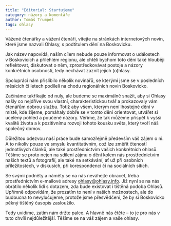 ```yaml
---
title: "Editorial: Startujeme"
category: názory a komentáře
author: Tomáš Trumpeš
tags: ohlasy
---
```


Vážené čtenářky a vážení čtenáři, vítejte na stránkách internetových novin, které jsme nazvali Ohlasy, s podtitulem dění na Boskovicku.

Jak název napovídá, naším cílem nebude pouze informovat o událostech v Boskovicích a přilehlém regionu, ale chtěli bychom toto dění také hlouběji reflektovat, diskutovat o něm, zprostředkovávat postoje a názory konkrétních osobností, tedy nechávat zaznít jejich (o)hlasy.

Spolupráci nám přislíbilo několik novinářů, se kterými jsme se v posledních měsících či letech podíleli na chodu regionálních novin Boskovicko.

Začínáme takříkajíc od nuly, ale budeme se maximálně snažit, aby si Ohlasy našly co nejdříve svou vlastní, charakteristickou tvář a prokazovaly vám čtenářům dobrou službu. Totiž aby všem, kterým není lhostejné dění v místě, kde žijeme, pomáhaly dobře se v tomto dění orientovat, utvářet si ucelený pohled a poučené názory. Věříme, že tak můžeme přispět k vyšší kvalitě života a k pozitivnímu rozvoji tohoto kousku světa, který tvoří náš společný domov.

Důležitou odezvou naší práce bude samozřejmě především váš zájem o ni. A to nikoliv pouze ve smyslu kvantitativním, což lze změřit čteností jednotlivých článků, ale také prostřednictvím vašich konkrétních ohlasů. Těšíme se proto nejen na sdílení zájmu o dění kolem nás prostřednictvím našich textů a fotografií, ale také na setkávání, ať už při osobních příležitostech, v diskusích, při korespondenci či na sociálních sítích.

Se svými podněty a náměty se na nás neváhejte obracet, třeba prostřednictvím e-mailové adresy <ohlasy@ohlasy.info>.
Již nyní se na nás obrátilo několik lidí s dotazem, zda bude existovat i tištěná podoba Ohlasů. Upřímně odpovídám, že prozatím to není v našich možnostech, ale do budoucna to nevylučujeme, protože jsme přesvědčeni, že by si Boskovicko pěkný tištěný časopis zasloužilo.

Tedy uvidíme, zatím nám držte palce. A hlavně nás čtěte – to je pro nás v tuto chvíli nejdůležitější. Těšíme se na váš zájem a vaše ohlasy.